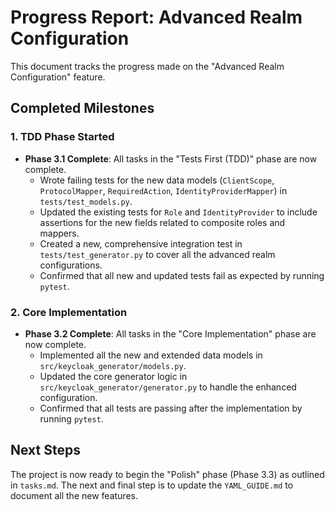 # Progress Report: Advanced Realm Configuration

This document tracks the progress made on the "Advanced Realm Configuration" feature.

## Completed Milestones

### 1. TDD Phase Started
- **Phase 3.1 Complete**: All tasks in the "Tests First (TDD)" phase are now complete.
    - Wrote failing tests for the new data models (`ClientScope`, `ProtocolMapper`, `RequiredAction`, `IdentityProviderMapper`) in `tests/test_models.py`.
    - Updated the existing tests for `Role` and `IdentityProvider` to include assertions for the new fields related to composite roles and mappers.
    - Created a new, comprehensive integration test in `tests/test_generator.py` to cover all the advanced realm configurations.
    - Confirmed that all new and updated tests fail as expected by running `pytest`.

### 2. Core Implementation
- **Phase 3.2 Complete**: All tasks in the "Core Implementation" phase are now complete.
    - Implemented all the new and extended data models in `src/keycloak_generator/models.py`.
    - Updated the core generator logic in `src/keycloak_generator/generator.py` to handle the enhanced configuration.
    - Confirmed that all tests are passing after the implementation by running `pytest`.

## Next Steps
The project is now ready to begin the "Polish" phase (Phase 3.3) as outlined in `tasks.md`. The next and final step is to update the `YAML_GUIDE.md` to document all the new features.
